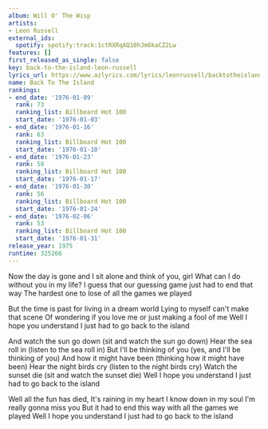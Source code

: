 ```yaml
---
album: Will O' The Wisp
artists:
- Leon Russell
external_ids:
  spotify: spotify:track:1ctRXRqAQ10hJm6kaCZ2Lw
features: []
first_released_as_single: false
key: back-to-the-island-leon-russell
lyrics_url: https://www.azlyrics.com/lyrics/leonrussell/backtotheisland.html
name: Back To The Island
rankings:
- end_date: '1976-01-09'
  rank: 73
  ranking_list: Billboard Hot 100
  start_date: '1976-01-03'
- end_date: '1976-01-16'
  rank: 63
  ranking_list: Billboard Hot 100
  start_date: '1976-01-10'
- end_date: '1976-01-23'
  rank: 58
  ranking_list: Billboard Hot 100
  start_date: '1976-01-17'
- end_date: '1976-01-30'
  rank: 56
  ranking_list: Billboard Hot 100
  start_date: '1976-01-24'
- end_date: '1976-02-06'
  rank: 53
  ranking_list: Billboard Hot 100
  start_date: '1976-01-31'
release_year: 1975
runtime: 325266
---
```

Now the day is gone and I sit alone and think of you, girl
What can I do without you in my life?
I guess that our guessing game just had to end that way
The hardest one to lose of all the games we played

But the time is past for living in a dream world
Lying to myself can't make that scene
Of wondering if you love me or just making a fool of me
Well I hope you understand I just had to go back to the island


And watch the sun go down (sit and watch the sun go down)
Hear the sea roll in (listen to the sea roll in)
But I'll be thinking of you (yes, and I'll be thinking of you)
And how it might have been (thinking how it might have been)
Hear the night birds cry (listen to the night birds cry)
Watch the sunset die (sit and watch the sunset die)
Well I hope you understand I just had to go back to the island

Well all the fun has died, It's raining in my heart
I know down in my soul I'm really gonna miss you
But it had to end this way with all the games we played
Well I hope you understand I just had to go back to the island
